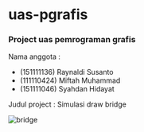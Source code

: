 # uas-pgrafis

### Project uas pemrograman grafis

Nama anggota : 
- (151111136) Raynaldi Susanto
- (111110424) Miftah Muhammad
- (151111046) Syahdan Hidayat

Judul project : Simulasi draw bridge

![bridge](https://www.aecom.com/wp-content/uploads/2013/11/300dpi-WoodrowWilson12-798x531.jpg "WoodrowWilsonBridge")
